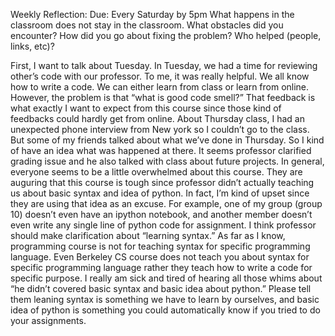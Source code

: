 Weekly Reflection: Due: Every Saturday by 5pm What happens in the classroom does not stay in the classroom. What obstacles did you encounter? How did you go about fixing the problem? Who helped (people, links, etc)?

First, I want to talk about Tuesday. In Tuesday, we had a time for reviewing other’s code with our professor. To me, it was really helpful. We all know how to write a code. We can either learn from class or learn from online. However, the problem is that “what is good code smell?” That feedback is what exactly I want to expect from this course since those kind of feedbacks could hardly get from online. 
About Thursday class, I had an unexpected phone interview from New york so I couldn’t go to the class. But some of my friends talked about what we’ve done in Thursday. So I kind of have an idea what was happened at there. It seems professor clarified grading issue and he also talked with class about future projects. 
In general, everyone seems to be a little overwhelmed about this course. They are auguring that this course is tough since professor didn’t actually teaching us about basic syntax and idea of python. In fact, I’m kind of upset since they are using that idea as an excuse. For example, one of my group (group 10) doesn’t even have an ipython notebook, and another member doesn’t even write any single line of python code for assignment. I think professor should make clarification about “learning syntax.” As far as I know, programming course is not for teaching syntax for specific programming language. Even Berkeley CS course does not teach you about syntax for specific programming language rather they teach how to write a code for specific purpose. I really am sick and tired of hearing all those whims about “he didn’t covered basic syntax and basic idea about python.” Please tell them leaning syntax is something we have to learn by ourselves, and basic idea of python is something you could automatically know if you tried to do your assignments. 
